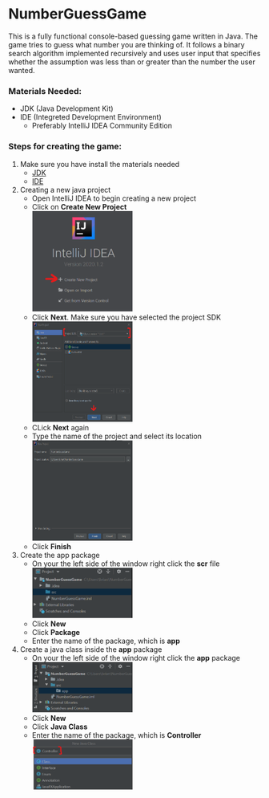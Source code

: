 # NumberGuessGame

This is a fully functional console-based guessing game written in Java. The game tries to guess what number you are thinking of. It follows a binary search algorithm implemented recursively and uses user input that specifies whether the assumption was less than or greater than the number the user wanted. 

### Materials Needed:
- JDK (Java Development Kit)
- IDE (Integreted Development Environment)
   - Preferably IntelliJ IDEA Community Edition
### Steps for creating the game:

1. Make sure you have install the materials needed
   - [JDK](https://www.java.com/en/download/)
   - [IDE](https://www.jetbrains.com/idea/download/#section=windows)
2. Creating a new java project
   - Open IntelliJ IDEA to begin creating a new project
   - Click on **Create New Project**
   <br><img src="/images/create-new-project.png" alt="create-new-project-image" height= 200 width = 200> <br>
   - Click **Next**. Make sure you have selected the project SDK
   <br><img src="/images/next-image.png" alt="next-image" height= 200 width = 200><br>
   - CLick **Next** again
   - Type the name of the project and select its location
   <br><img src="/images/name-location-image.png" alt="name-location-image" height= 200 width = 200><br>
   - Click **Finish**
3. Create the app package
   - On your the left side of the window right click the **scr** file
   <br><img src="/images/src-image.png" alt="src-image" height= 100 width = 200><br>
   - Click **New**
   - Click **Package**
   - Enter the name of the package, which is **app**
4. Create a java class inside the **app** package
   - On your the left side of the window right click the **app** package
   <br><img src="/images/app-image.png" alt="app-image" height= 100 width = 200><br>
   - Click **New**
   - Click **Java Class**
   - Enter the name of the package, which is **Controller**
   <br><img src="/images/controller-java-class-name.png" alt="controller-java-class-name-image" height= 100 width = 200><br> 
   
   
